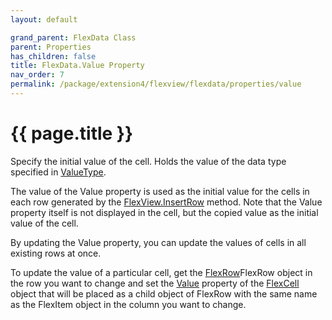 ```yaml
---
layout: default

grand_parent: FlexData Class
parent: Properties
has_children: false
title: FlexData.Value Property
nav_order: 7
permalink: /package/extension4/flexview/flexdata/properties/value
---
```

# {{ page.title }}

Specify the initial value of the cell. Holds the value of the data type specified in <a href="/package/system/object/properties/valuetype">ValueType</a>.

The value of the Value property is used as the initial value for the cells in each row generated by the <a href="/package/extension4/flexview/flexview/methods/insertrow">FlexView.InsertRow</a> method. Note that the Value property itself is not displayed in the cell, but the copied value as the initial value of the cell.

By updating the Value property, you can update the values of cells in all existing rows at once.

To update the value of a particular cell, get the <a href="/package/extension4/flexview/flexrow">FlexRow</a>FlexRow object in the row you want to change and set the <a href="/package/extension4/flexview/flexdata/properties/value">Value</a> property of the <a href="/package/extension4/flexview/flexcell">FlexCell</a> object that will be placed as a child object of FlexRow with the same name as the FlexItem object in the column you want to change.
